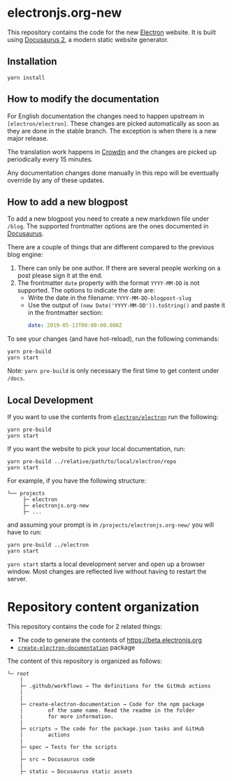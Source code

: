 # electronjs.org-new

This repository contains the code for the new [Electron](https://www.electronjs.org/) website. It is built using
[Docusaurus 2](https://v2.docusaurus.io/), a modern static website generator.

## Installation

```console
yarn install
```

## How to modify the documentation

For English documentation the changes need to happen upstream in `[electron/electron]`. These
changes are picked automatically as soon as they are done in the stable branch. The exception
is when there is a new major release.

The translation work happens in [Crowdin] and the changes are picked up periodically every
15 minutes.

Any documentation changes done manually in this repo will be eventually override by any of these
updates.

## How to add a new blogpost

To add a new blogpost you need to create a new markdown file under `/blog`. The supported
frontmatter options are the ones documented in [Docusaurus](https://docusaurus.io/docs/blog#adding-posts).

There are a couple of things that are different compared to the previous blog engine:

1. There can only be one author. If there are several people working on a post please sign it at the end.
1. The frontmatter `date` property with the format `YYYY-MM-DD` is not supported. The options to indicate the date are:
   * Write the date in the filename: `YYYY-MM-DD-blogpost-slug`
   * Use the output of `(new Date('YYYY-MM-DD')).toString()` and paste it in the frontmatter section:
     ```yml
     date: 2019-05-13T00:00:00.000Z
     ```

To see your changes (and have hot-reload), run the following commands:

```console
yarn pre-build
yarn start
```

Note: `yarn pre-build` is only necessary the first time to get content under `/docs`.

## Local Development

If you want to use the contents from [`electron/electron`](https://github.com/electron/electron)
run the following:

```console
yarn pre-build
yarn start
```

If you want the website to pick your local documentation, run:

```console
yarn pre-build ../relative/path/to/local/electron/repo
yarn start
```

For example, if you have the following structure:

```
└── projects
     ├─ electron
     ├─ electronjs.org-new
     ├─ ...
```

and assuming your prompt is in `/projects/electronjs.org-new/` you will have to run:

```console
yarn pre-build ../electron
yarn start
```

`yarn start` starts a local development server and open up a browser window. Most changes are reflected live without having to restart the server.

# Repository content organization

This repository contains the code for 2 related things:

- The code to generate the contents of https://beta.electronjs.org
- [`create-electron-documentation`][ced] package

The content of this repository is organized as follows:

```
└─ root
    |
    ├─ .github/workflows → The definitions for the GitHub actions
    |
    |
    ├─ create-electron-documentation → Code for the npm package
    |        of the same name. Read the readme in the folder
    |        for more information.
    |
    ├─ scripts → The code for the package.json tasks and GitHub
    |        actions
    |
    ├─ spec → Tests for the scripts
    |
    ├─ src → Docusaurus code
    |
    ├─ static → Docusaurus static assets
```

[ced]: https://npmjs.com/package/create-electron-documentation
[Crowdin]: https://crowdin.com/project/electron
[electron/electron]: https://github.com/electron/electron/tree/main/docs
